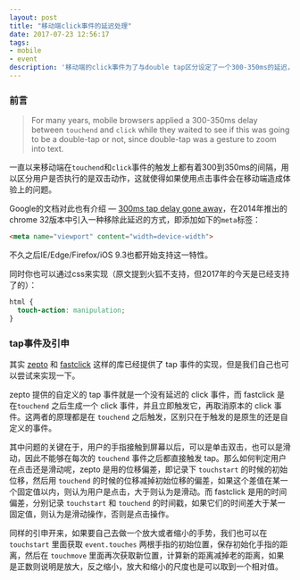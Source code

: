 ```yaml
---
layout: post
title: "移动端click事件的延迟处理"
date: 2017-07-23 12:56:17
tags:
- mobile
- event
description: '移动端的click事件为了与double tap区分设定了一个300-350ms的延迟，这就使得绑定点击事件时带了了体验上的问题，本文从处理这种延迟开始简单描述了移动端自定义手势事件的原理。'
---
```


### 前言

> For many years, mobile browsers applied a 300-350ms delay between `touchend` and `click` while they waited to see if this was going to be a double-tap or not, since double-tap was a gesture to zoom into text.

一直以来移动端在`touchend`和`click`事件的触发上都有着300到350ms的间隔，用以区分用户是否执行的是双击动作，这就使得如果使用点击事件会在移动端造成体验上的问题。

Google的文档对此也有介绍 — [300ms tap delay gone away](https://developers.google.com/web/updates/2013/12/300ms-tap-delay-gone-away)，在2014年推出的chrome 32版本中引入一种移除此延迟的方式，即添加如下的`meta`标签：

```html
<meta name="viewport" content="width=device-width">
```

不久之后IE/Edge/Firefox/iOS 9.3也都开始支持这一特性。

同时你也可以通过css来实现（原文提到火狐不支持，但2017年的今天是已经支持了的）：

```css
html {
  touch-action: manipulation;
}
```

### tap事件及引申

其实 [zepto](https://github.com/madrobby/zepto) 和 [fastclick](https://github.com/ftlabs/fastclick) 这样的库已经提供了 tap 事件的实现，但是我们自己也可以尝试来实现一下。

zepto 提供的自定义的 tap 事件就是一个没有延迟的 click 事件，而 fastclick 是在`touchend` 之后生成一个 click 事件，并且立即触发它，再取消原本的 click 事件。这两者的原理都是在 `touchend` 之后触发，区别只在于触发的是原生的还是自定义的事件。

其中问题的关键在于，用户的手指接触到屏幕以后，可以是单击双击，也可以是滑动，因此不能够在每次的 `touchend` 事件之后都直接触发 tap。那么如何判定用户在点击还是滑动呢，zepto 是用的位移偏差，即记录下 `touchstart` 的时候的初始位移，然后用 `touchend` 的时候的位移减掉初始位移的偏差，如果这个差值在某一个固定值以内，则认为用户是点击，大于则认为是滑动。而 fastclick 是用的时间偏差，分别记录 `touchstart` 和 `touchend` 的时间戳，如果它们的时间差大于某一固定值，则认为是滑动操作，否则是点击操作。

同样的引申开来，如果要自己去做一个放大或者缩小的手势，我们也可以在 `touchstart` 里面获取 `event.touches` 两根手指的初始位置，保存初始化手指的距离，然后在 `touchmove` 里面再次获取新位置，计算新的距离减掉老的距离，如果是正数则说明是放大，反之缩小，放大和缩小的尺度也是可以取到一个相对值。
